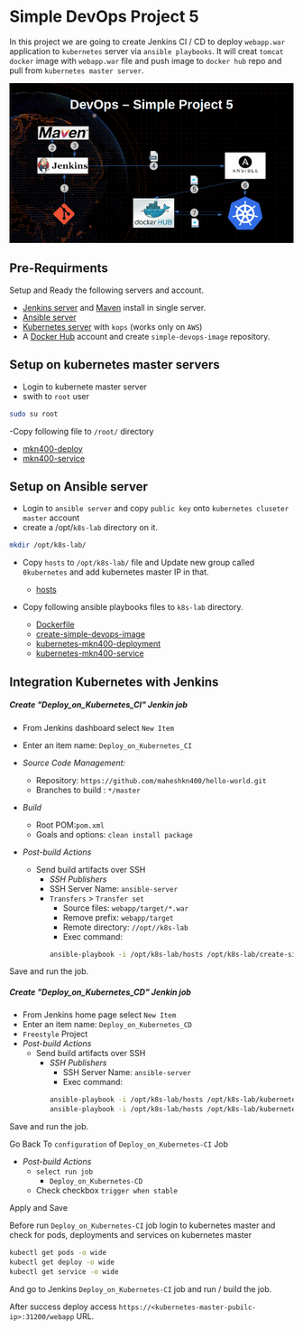 # Simple DevOps Project 5

In this project we are going to create Jenkins CI / CD to deploy `webapp.war` application to `kubernetes` server via `ansible playbooks`. It will creat `tomcat` `docker` image with `webapp.war` file and push image to `docker hub` repo and pull from `kubernetes master server`.

![DevOps Project 5](img/devops-project-5.png)

## Pre-Requirments

Setup and Ready the following servers and account.

- [Jenkins server](../../Jenkins/Jenkins_installation.md) and [Maven](../../Maven/Maven_installation.md) install in single server.
- [Ansible server](../../Ansible/Ansible_installation)
- [Kubernetes server](../../Kubernetes/installation/install_kubernetes_cluster_on_aws_use_kops.md) with `kops` (works only on `AWS`)
- A [Docker Hub](https://hub.docker.com/  ) account and create `simple-devops-image` repository.

## Setup on kubernetes master servers
- Login to kubernete master server
- swith to `root` user
~~~sh
sudo su root
~~~
-Copy following file to `/root/` directory
  - [mkn400-deploy](./kubernetes-nodes/mkn400-deploy.yml)
  - [mkn400-service](./kubernetes-nodes/mkn400-service.yml)

## Setup on Ansible server

- Login to `ansible server` and copy `public key` onto `kubernetes cluseter master` account
- create a /opt/`k8s-lab` directory on it.
~~~sh
mkdir /opt/k8s-lab/
~~~
- Copy `hosts` to `/opt/k8s-lab/` file and Update new group called `0kubernetes` and add kubernetes master IP in that.

	- [hosts](./ansible-server/hosts)

- Copy following ansible playbooks files to `k8s-lab` directory.

	- [Dockerfile](./ansible-server/Dockerfile)
	- [create-simple-devops-image](./ansible-server/create-simple-devops-image.yml)
	- [kubernetes-mkn400-deployment](./ansible-server/kubernetes-mkn400-deployment.yml)
	- [kubernetes-mkn400-service](./ansible-server/kubernetes-mkn400-service.yml)

## Integration Kubernetes with Jenkins

##### Create "Deploy_on_Kubernetes_CI" Jenkin job
   - From Jenkins dashboard select `New Item`
   - Enter an item name: `Deploy_on_Kubernetes_CI`     

   - *Source Code Management:*
      - Repository: `https://github.com/maheshkn400/hello-world.git`
      - Branches to build : `*/master`

   - *Build*
     - Root POM:`pom.xml`
     - Goals and options: `clean install package`

   - *Post-build Actions*
     - Send build artifacts over SSH
       - *SSH Publishers*
        - SSH Server Name: `ansible-server`
         - `Transfers` >  `Transfer set`
             - Source files: `webapp/target/*.war`
	         - Remove prefix: `webapp/target`
	         - Remote directory: `//opt//k8s-lab`
	         - Exec command:
           ~~~sh
           ansible-playbook -i /opt/k8s-lab/hosts /opt/k8s-lab/create-simple-devops-image.yml --limit localhost;
           ~~~

Save and run the job.

##### Create "Deploy_on_Kubernetes_CD" Jenkin job

- From Jenkins home page select `New Item`
- Enter an item name: `Deploy_on_Kubernetes_CD`
- `Freestyle` Project
- *Post-build Actions*  
   - Send build artifacts over SSH  
     - *SSH Publishers*
       - SSH Server Name: `ansible-server`
       - Exec command:
        ~~~sh
        ansible-playbook -i /opt/k8s-lab/hosts /opt/k8s-lab/kubernetes-mkn400-deployment.yml;
        ansible-playbook -i /opt/k8s-lab/hosts /opt/k8s-lab/kubernetes-mkn400-service.yml;
        ~~~

Save and run the job.

Go Back To `configuration` of `Deploy_on_Kubernetes-CI` Job
  - *Post-build Actions*
    - `select run job`
      - `Deploy_on_Kubernetes-CD`
    - Check checkbox `trigger when stable`

Apply and Save

Before run `Deploy_on_Kubernetes-CI` job login to kubernetes master and check for pods, deployments and services on kubernetes master

~~~sh
kubectl get pods -o wide
kubectl get deploy -o wide
kubectl get service -o wide
~~~

And go to Jenkins `Deploy_on_Kubernetes-CI` job and run / build the job.

After success deploy access `https://<kubernetes-master-pubilc-ip>:31200/webapp` URL.
